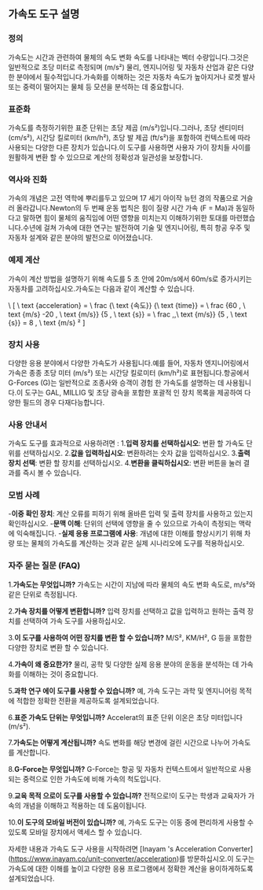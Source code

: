 ## 가속도 도구 설명

### 정의
가속도는 시간과 관련하여 물체의 속도 변화 속도를 나타내는 벡터 수량입니다.그것은 일반적으로 초당 미터로 측정되며 (m/s²) 물리, 엔지니어링 및 자동차 산업과 같은 다양한 분야에서 필수적입니다.가속화를 이해하는 것은 자동차 속도가 높아지거나 로켓 발사 또는 중력이 떨어지는 물체 등 모션을 분석하는 데 중요합니다.

### 표준화
가속도를 측정하기위한 표준 단위는 초당 제곱 (m/s²)입니다.그러나, 초당 센티미터 (cm/s²), 시간당 킬로미터 (km/h²), 초당 발 제곱 (ft/s²)을 포함하여 컨텍스트에 따라 사용되는 다양한 다른 장치가 있습니다.이 도구를 사용하면 사용자 가이 장치들 사이를 원활하게 변환 할 수 있으므로 계산의 정확성과 일관성을 보장합니다.

### 역사와 진화
가속의 개념은 고전 역학에 뿌리를두고 있으며 17 세기 아이작 뉴턴 경의 작품으로 거슬러 올라갑니다.Newton의 두 번째 운동 법칙은 힘이 질량 시간 가속 (F = Ma)과 동일하다고 말하면 힘이 물체의 움직임에 어떤 영향을 미치는지 이해하기위한 토대를 마련했습니다.수년에 걸쳐 가속에 대한 연구는 발전하여 기술 및 엔지니어링, 특히 항공 우주 및 자동차 설계와 같은 분야의 발전으로 이어졌습니다.

### 예제 계산
가속이 계산 방법을 설명하기 위해 속도를 5 초 안에 20m/s에서 60m/s로 증가시키는 자동차를 고려하십시오.가속도는 다음과 같이 계산할 수 있습니다.

\ [
\ text {acceleration} = \ frac {\ text {속도}} {\ text {time}} = \ frac {60 \, \ text {m/s} -20 \, \ text {m/s}} {5 \, \ text {s}} = \ frac \,,\ text {m/s}} {5 \, \ text {s}} = 8 \, \ text {m/s} ²
\]

### 장치 사용
다양한 응용 분야에서 다양한 가속도가 사용됩니다.예를 들어, 자동차 엔지니어링에서 가속은 종종 초당 미터 (m/s²) 또는 시간당 킬로미터 (km/h²)로 표현됩니다.항공에서 G-Forces (G)는 일반적으로 조종사와 승객이 경험 한 가속도를 설명하는 데 사용됩니다.이 도구는 GAL, MILLIG 및 초당 광속을 포함한 포괄적 인 장치 목록을 제공하여 다양한 필드의 경우 다재다능합니다.

### 사용 안내서
가속도 도구를 효과적으로 사용하려면 :
1.**입력 장치를 선택하십시오**: 변환 할 가속도 단위를 선택하십시오.
2.**값을 입력하십시오**: 변환하려는 숫자 값을 입력하십시오.
3.**출력 장치 선택**: 변환 할 장치를 선택하십시오.
4.**변환을 클릭하십시오**: 변환 버튼을 눌러 결과를 즉시 볼 수 있습니다.

### 모범 사례
-**이중 확인 장치**: 계산 오류를 피하기 위해 올바른 입력 및 출력 장치를 사용하고 있는지 확인하십시오.
-**문맥 이해**: 단위의 선택에 영향을 줄 수 있으므로 가속이 측정되는 맥락에 익숙해집니다.
-**실제 응용 프로그램에 사용**: 개념에 대한 이해를 향상시키기 위해 차량 또는 물체의 가속도를 계산하는 것과 같은 실제 시나리오에 도구를 적용하십시오.

### 자주 묻는 질문 (FAQ)

1.**가속도는 무엇입니까?**
가속도는 시간이 지남에 따라 물체의 속도 변화 속도로, m/s²와 같은 단위로 측정됩니다.

2.**가속 장치를 어떻게 변환합니까?**
입력 장치를 선택하고 값을 입력하고 원하는 출력 장치를 선택하여 가속 도구를 사용하십시오.

3.**이 도구를 사용하여 어떤 장치를 변환 할 수 있습니까?**
M/S², KM/H², G 등을 포함한 다양한 장치로 변환 할 수 있습니다.

4.**가속이 왜 중요한가?**
물리, 공학 및 다양한 실제 응용 분야의 운동을 분석하는 데 가속화를 이해하는 것이 중요합니다.

5.**과학 연구 에이 도구를 사용할 수 있습니까?**
예, 가속 도구는 과학 및 엔지니어링 목적에 적합한 정확한 전환을 제공하도록 설계되었습니다.

6.**표준 가속도 단위는 무엇입니까?**
Accelerat의 표준 단위 이온은 초당 미터입니다 (m/s²).

7.**가속도는 어떻게 계산됩니까?**
속도 변화를 해당 변경에 걸린 시간으로 나누어 가속도를 계산합니다.

8.**G-Force는 무엇입니까?**
G-Force는 항공 및 자동차 컨텍스트에서 일반적으로 사용되는 중력으로 인한 가속도에 비해 가속의 척도입니다.

9.**교육 목적 으로이 도구를 사용할 수 있습니까?**
전적으로!이 도구는 학생과 교육자가 가속의 개념을 이해하고 적용하는 데 도움이됩니다.

10.**이 도구의 모바일 버전이 있습니까?**
예, 가속도 도구는 이동 중에 편리하게 사용할 수 있도록 모바일 장치에서 액세스 할 수 있습니다.

자세한 내용과 가속도 도구 사용을 시작하려면 [Inayam 's Acceleration Converter] (https://www.inayam.co/unit-converter/acceleration)를 방문하십시오.이 도구는 가속도에 대한 이해를 높이고 다양한 응용 프로그램에서 정확한 계산을 용이하게하도록 설계되었습니다.